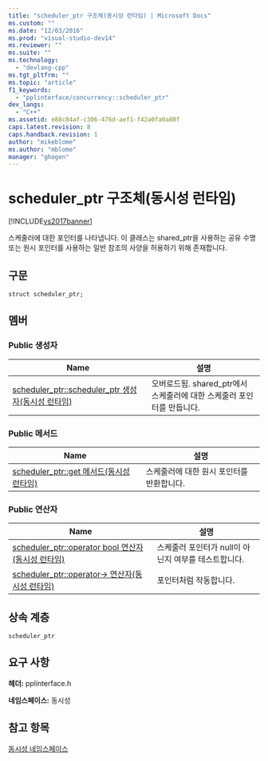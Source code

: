 ```yaml
---
title: "scheduler_ptr 구조체(동시성 런타임) | Microsoft Docs"
ms.custom: ""
ms.date: "12/03/2016"
ms.prod: "visual-studio-dev14"
ms.reviewer: ""
ms.suite: ""
ms.technology: 
  - "devlang-cpp"
ms.tgt_pltfrm: ""
ms.topic: "article"
f1_keywords: 
  - "pplinterface/concurrency::scheduler_ptr"
dev_langs: 
  - "C++"
ms.assetid: e88c84af-c306-476d-aef1-f42a0fa0a80f
caps.latest.revision: 8
caps.handback.revision: 1
author: "mikeblome"
ms.author: "mblome"
manager: "ghogen"
---
```

# scheduler_ptr 구조체(동시성 런타임)
[!INCLUDE[vs2017banner](../../../assembler/inline/includes/vs2017banner.md)]

스케줄러에 대한 포인터를 나타냅니다.  이 클래스는 shared\_ptr을 사용하는 공유 수명 또는 원시 포인터를 사용하는 일반 참조의 사양을 허용하기 위해 존재합니다.  
  
## 구문  
  
```  
struct scheduler_ptr;  
```  
  
## 멤버  
  
### Public 생성자  
  
|Name|설명|  
|----------|--------|  
|[scheduler\_ptr::scheduler\_ptr 생성자\(동시성 런타임\)](../Topic/scheduler_ptr::scheduler_ptr%20Constructor%20\(Concurrency%20Runtime\).md)|오버로드됨.  shared\_ptr에서 스케줄러에 대한 스케줄러 포인터를 만듭니다.|  
  
### Public 메서드  
  
|Name|설명|  
|----------|--------|  
|[scheduler\_ptr::get 메서드\(동시성 런타임\)](../Topic/scheduler_ptr::get%20Method%20\(Concurrency%20Runtime\).md)|스케줄러에 대한 원시 포인터를 반환합니다.|  
  
### Public 연산자  
  
|Name|설명|  
|----------|--------|  
|[scheduler\_ptr::operator bool 연산자\(동시성 런타임\)](../Topic/scheduler_ptr::operator%20bool%20Operator%20\(Concurrency%20Runtime\).md)|스케줄러 포인터가 null이 아닌지 여부를 테스트합니다.|  
|[scheduler\_ptr::operator\-\> 연산자\(동시성 런타임\)](../Topic/scheduler_ptr::operator-%3E%20Operator%20\(Concurrency%20Runtime\).md)|포인터처럼 작동합니다.|  
  
## 상속 계층  
 `scheduler_ptr`  
  
## 요구 사항  
 **헤더:** pplinterface.h  
  
 **네임스페이스:** 동시성  
  
## 참고 항목  
 [동시성 네임스페이스](../../../parallel/concrt/reference/concurrency-namespace.md)